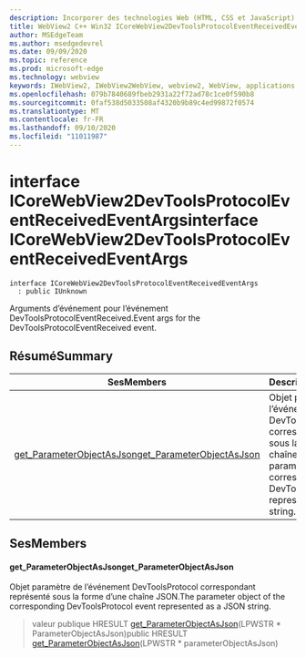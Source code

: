 ```yaml
---
description: Incorporer des technologies Web (HTML, CSS et JavaScript) dans vos applications natives avec le contrôle Microsoft Edge WebView2
title: WebView2 C++ Win32 ICoreWebView2DevToolsProtocolEventReceivedEventArgs
author: MSEdgeTeam
ms.author: msedgedevrel
ms.date: 09/09/2020
ms.topic: reference
ms.prod: microsoft-edge
ms.technology: webview
keywords: IWebView2, IWebView2WebView, webview2, WebView, applications Win32, Win32, Edge, ICoreWebView2, ICoreWebView2Controller, contrôle de navigateur, html Edge, ICoreWebView2DevToolsProtocolEventReceivedEventArgs
ms.openlocfilehash: 079b7840689fbeb2931a22f72ad78c1ce0f590b8
ms.sourcegitcommit: 0faf538d5033508af4320b9b89c4ed99872f0574
ms.translationtype: MT
ms.contentlocale: fr-FR
ms.lasthandoff: 09/10/2020
ms.locfileid: "11011987"
---
```

# <span data-ttu-id="ad4bd-104">interface ICoreWebView2DevToolsProtocolEventReceivedEventArgs</span><span class="sxs-lookup"><span data-stu-id="ad4bd-104">interface ICoreWebView2DevToolsProtocolEventReceivedEventArgs</span></span> 

```
interface ICoreWebView2DevToolsProtocolEventReceivedEventArgs
  : public IUnknown
```

<span data-ttu-id="ad4bd-105">Arguments d’événement pour l’événement DevToolsProtocolEventReceived.</span><span class="sxs-lookup"><span data-stu-id="ad4bd-105">Event args for the DevToolsProtocolEventReceived event.</span></span>

## <span data-ttu-id="ad4bd-106">Résumé</span><span class="sxs-lookup"><span data-stu-id="ad4bd-106">Summary</span></span>

 <span data-ttu-id="ad4bd-107">Ses</span><span class="sxs-lookup"><span data-stu-id="ad4bd-107">Members</span></span>                        | <span data-ttu-id="ad4bd-108">Descriptions</span><span class="sxs-lookup"><span data-stu-id="ad4bd-108">Descriptions</span></span>
--------------------------------|---------------------------------------------
[<span data-ttu-id="ad4bd-109">get_ParameterObjectAsJson</span><span class="sxs-lookup"><span data-stu-id="ad4bd-109">get_ParameterObjectAsJson</span></span>](#get_parameterobjectasjson) | <span data-ttu-id="ad4bd-110">Objet paramètre de l’événement DevToolsProtocol correspondant représenté sous la forme d’une chaîne JSON.</span><span class="sxs-lookup"><span data-stu-id="ad4bd-110">The parameter object of the corresponding DevToolsProtocol event represented as a JSON string.</span></span>

## <span data-ttu-id="ad4bd-111">Ses</span><span class="sxs-lookup"><span data-stu-id="ad4bd-111">Members</span></span>

#### <span data-ttu-id="ad4bd-112">get_ParameterObjectAsJson</span><span class="sxs-lookup"><span data-stu-id="ad4bd-112">get_ParameterObjectAsJson</span></span> 

<span data-ttu-id="ad4bd-113">Objet paramètre de l’événement DevToolsProtocol correspondant représenté sous la forme d’une chaîne JSON.</span><span class="sxs-lookup"><span data-stu-id="ad4bd-113">The parameter object of the corresponding DevToolsProtocol event represented as a JSON string.</span></span>

> <span data-ttu-id="ad4bd-114">valeur publique HRESULT [get_ParameterObjectAsJson](#get_parameterobjectasjson)(LPWSTR \* ParameterObjectAsJson)</span><span class="sxs-lookup"><span data-stu-id="ad4bd-114">public HRESULT [get_ParameterObjectAsJson](#get_parameterobjectasjson)(LPWSTR \* parameterObjectAsJson)</span></span>

